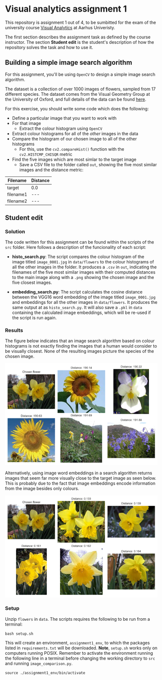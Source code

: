 # Visual analytics assignment 1
This repository is assignment 1 out of 4, to be sumbitted for the exam of the university course [Visual Analytics](https://kursuskatalog.au.dk/en/course/115695/Visual-Analytics) at Aarhus Univeristy.

The first section describes the assignment task as defined by the course instructor. The section __Student edit__ is the student's description of how the repository solves the task and how to use it.

## Building a simple image search algorithm

For this assignment, you'll be using ```OpenCV``` to design a simple image search algorithm.

The dataset is a collection of over 1000 images of flowers, sampled from 17 different species. The dataset comes from the Visual Geometry Group at the University of Oxford, and full details of the data can be found [here](https://www.robots.ox.ac.uk/~vgg/data/flowers/17/).

For this exercise, you should write some code which does the following:

- Define a particular image that you want to work with
- For that image
  - Extract the colour histogram using ```OpenCV```
- Extract colour histograms for all of the *other* images in the data
- Compare the histogram of our chosen image to all of the other histograms 
  - For this, use the ```cv2.compareHist()``` function with the ```cv2.HISTCMP_CHISQR``` metric
- Find the five images which are most simlar to the target image
  - Save a CSV file to the folder called ```out```, showing the five most similar images and the distance metric:

|Filename|Distance|
|---|---|
|target|0.0|
|filename1|---|
|filename2|---|

## Student edit
### Solution
The code written for this assignment can be found within the scripts of the ``src`` folder. Here follows a description of the funcionality of each script:

- __histo_search.py__: The script compares the colour histogram of the image titled ``image_0001.jpg`` in ``data/flowers`` to the colour histograms of all the other images in the folder. It produces a ``.csv`` in ``out``, indicating the filenames of the five most similar images with their computed distances to the main image along with a ``.png`` showing the chosen image and the five closest images.

- __embedding_search.py__: The script calculates the cosine distance between the VGG16 word embedding of the image titled ``image_0001.jpg`` and embeddings for all the other images in ``data/flowers``. It produces the same output at as ``histo_search.py``. It will also save a ``.pkl`` in ``data`` containing the calculated image embeddings, which will be re-used if the script is run again.

### Results
The figure below indicates that an image search algorithm based on colour histograms is not exactly finding the images that a human would consider to be visually closest. None of the resulting images picture the species of the chosen image.

![](out/top5histosIMG0001.png)


Alternatively, using image word embeddings in a search algorithm returns images that seem far more visually close to the target image as seen below. This is probably due to the fact that image embeddings encode information from the image besides only colours.

![](out/top5embedsIMG0001.png)

### Setup
Unzip ``flowers`` in ``data``. The scripts requires the following to be run from a terminal:

```shell 
bash setup.sh
```

This will create an environment, ```assignment1_env```, to which the packages listed in ```requirements.txt``` will be downloaded. __Note__, ```setup.sh``` works only on computers running POSIX. Remember to activate the environment running the following line in a terminal before changing the working directory to ```src``` and running ```image_comparison.py```.

```shell 
source ./assignment1_env/bin/activate
```

